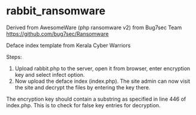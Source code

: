 # rabbit_ransomware

Derived from AwesomeWare (php ransomware v2) from Bug7sec Team https://github.com/bug7sec/Ransomware

Deface index template from Kerala Cyber Warriors

Steps:
1) Upload rabbit.php to the server, open it from browser, enter encryption key and select infect option.
2) Now upload the deface index (index.php). The site admin can now visit the site and decrypt the files by entering the key there.


The encryption key should contain a substring as specified in line 446 of index.php. This is to check for false key entries for decryption.
